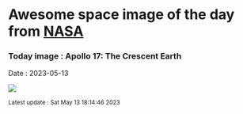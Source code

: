 
# Awesome space image of the day from [NASA](https://api.nasa.gov/)

### Today image : Apollo 17: The Crescent Earth
Date : 2023-05-13

![](https://apod.nasa.gov/apod/image/2305/AS17-152-23420_Ord1024c.jpg)

<small>Latest update : Sat May 13 18:14:46 2023</small>
        